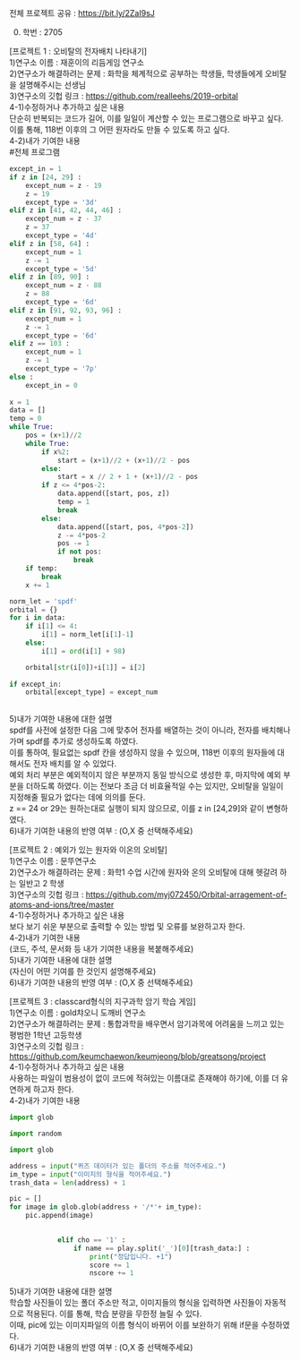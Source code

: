 전체 프로젝트 공유 : https://bit.ly/2ZaI9sJ  
  
0. 학번 : 2705  
  
[프로젝트 1 : 오비탈의 전자배치 나타내기]  
1)연구소 이름 : 재훈이의 리듬게임 연구소  
2)연구소가 해결하려는 문제 : 화학을 체계적으로 공부하는 학생들, 학생들에게 오비탈을 설명해주시는 선생님  
3)연구소의 깃헙 링크 : https://github.com/realleehs/2019-orbital  
4-1)수정하거나 추가하고 싶은 내용  
단순히 반복되는 코드가 길어, 이를 일일이 계산할 수 있는 프로그램으로 바꾸고 싶다. 이를 통해, 118번 이후의 그 어떤 원자라도 만들 수 있도록 하고 싶다.  
4-2)내가 기여한 내용  
#전체 프로그램  
```python
except_in = 1
if z in [24, 29] :
    except_num = z - 19
    z = 19
    except_type = '3d'
elif z in [41, 42, 44, 46] :
    except_num = z - 37
    z = 37
    except_type = '4d'
elif z in [58, 64] :
    except_num = 1
    z -= 1
    except_type = '5d'
elif z in [89, 90] :
    except_num = z - 88
    z = 88
    except_type = '6d'
elif z in [91, 92, 93, 96] :
    except_num = 1
    z -= 1
    except_type = '6d'
elif z == 103 :
    except_num = 1
    z -= 1
    except_type = '7p'
else :
    except_in = 0
    
x = 1
data = []
temp = 0
while True:
    pos = (x+1)//2
    while True:
        if x%2:
            start = (x+1)//2 + (x+1)//2 - pos
        else:
            start = x // 2 + 1 + (x+1)//2 - pos
        if z <= 4*pos-2:
            data.append([start, pos, z])
            temp = 1
            break
        else:
            data.append([start, pos, 4*pos-2])
            z -= 4*pos-2
            pos -= 1
            if not pos:
                break
    if temp:
        break
    x += 1

norm_let = 'spdf'
orbital = {}
for i in data:
    if i[1] <= 4:
        i[1] = norm_let[i[1]-1]
    else:
        i[1] = ord(i[1] + 98)

    orbital[str(i[0])+i[1]] = i[2]
    
if except_in:
    orbital[except_type] = except_num
    
```
5)내가 기여한 내용에 대한 설명  
spdf를 사전에 설정한 다음 그에 맞추어 전자를 배열하는 것이 아니라, 전자를 배치해나가며 spdf를 추가로 생성하도록 하였다.  
이를 통하여, 필요없는 spdf 칸을 생성하지 않을 수 있으며, 118번 이후의 원자들에 대해서도 전자 배치를 알 수 있었다.  
예외 처리 부분은 예외적이지 않은 부분까지 동일 방식으로 생성한 후, 마지막에 예외 부분을 더하도록 하였다. 이는 전보다 조금 더 비효율적일 수는 있지만, 
오비탈을 일일이 지정해줄 필요가 없다는 데에 의의를 둔다.  
z == 24 or 29는 원하는대로 실행이 되지 않으므로, 이를 z in [24,29]와 같이 변형하였다.  
6)내가 기여한 내용의 반영 여부 : (O,X 중 선택해주세요)  
  
  
[프로젝트 2 : 예외가 있는 원자와 이온의 오비탈]  
1)연구소 이름 : 문뚜연구소  
2)연구소가 해결하려는 문제 : 화학1 수업 시간에 원자와 온의 오비탈에 대해 헷갈려 하는 일반고 2 학생  
3)연구소의 깃헙 링크 : https://github.com/myj072450/Orbital-arragement-of-atoms-and-ions/tree/master  
4-1)수정하거나 추가하고 싶은 내용  
보다 보기 쉬운 부분으로 출력할 수 있는 방법 및 오류를 보완하고자 한다.  
4-2)내가 기여한 내용  
(코드, 주석, 문서화 등 내가 기여한 내용을 복붙해주세요)  
5)내가 기여한 내용에 대한 설명  
(자신이 어떤 기여를 한 것인지 설명해주세요)  
6)내가 기여한 내용의 반영 여부 : (O,X 중 선택해주세요)  
  
  
[프로젝트 3 : classcard형식의 지구과학 암기 학습 게임]  
1)연구소 이름 : gold챠오니 도깨비 연구소  
2)연구소가 해결하려는 문제 : 통합과학을 배우면서 암기과목에 어려움을 느끼고 있는 평범한 1학년 고등학생  
3)연구소의 깃헙 링크 : https://github.com/keumchaewon/keumjeong/blob/greatsong/project  
4-1)수정하거나 추가하고 싶은 내용  
사용하는 파일이 범용성이 없이 코드에 적혀있는 이름대로 존재해야 하기에, 이를 더 유연하게 하고자 한다.  
4-2)내가 기여한 내용  
```python
import glob

import random

import glob

address = input("퀴즈 데이터가 있는 폴더의 주소를 적어주세요.")
im_type = input("이미지의 형식을 적어주세요.")
trash_data = len(address) + 1

pic = []
for image in glob.glob(address + '/*'+ im_type):
    pic.append(image)
    
```
```python
            elif cho == '1' :
                if name == play.split('_')[0][trash_data:] :
                    print("정답입니다. +1")
                    score += 1
                    nscore += 1
```
5)내가 기여한 내용에 대한 설명  
학습할 사진들이 있는 폴더 주소만 적고, 이미지들의 형식을 입력하면 사진들이 자동적으로 적용된다. 이를 통해, 학습 분량을 무한정 늘릴 수 있다.  
이때, pic에 있는 이미지파일의 이름 형식이 바뀌어 이를 보완하기 위해 if문을 수정하였다.  
6)내가 기여한 내용의 반영 여부 : (O,X 중 선택해주세요)  
